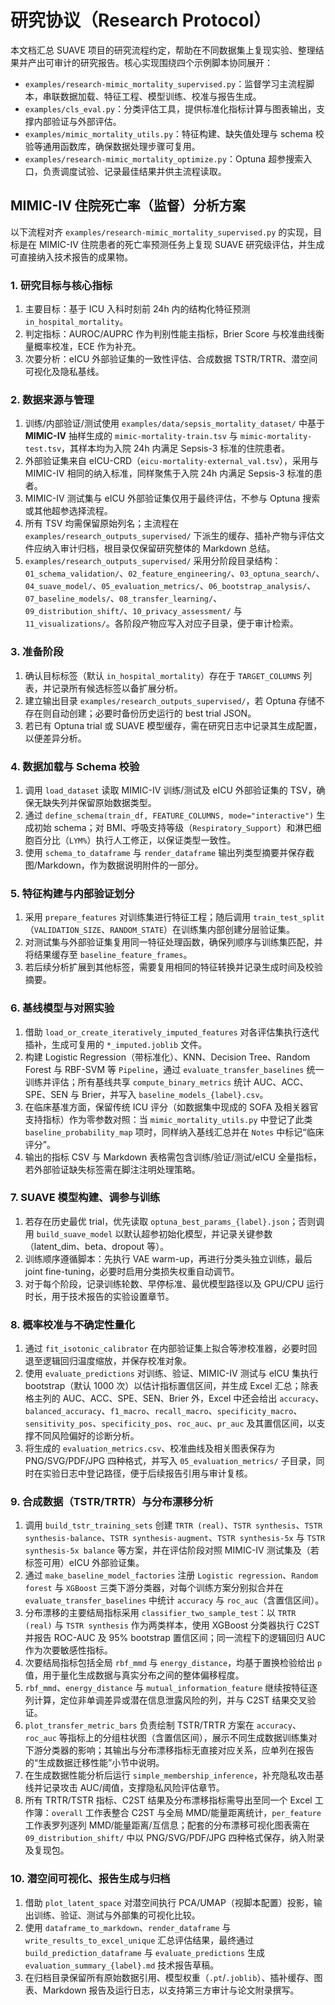 # 研究协议（Research Protocol）

本文档汇总 SUAVE 项目的研究流程约定，帮助在不同数据集上复现实验、整理结果并产出可审计的研究报告。核心实现围绕四个示例脚本协同展开：

- `examples/research-mimic_mortality_supervised.py`：监督学习主流程脚本，串联数据加载、特征工程、模型训练、校准与报告生成。
- `examples/cls_eval.py`：分类评估工具，提供标准化指标计算与图表输出，支撑内部验证与外部评估。
- `examples/mimic_mortality_utils.py`：特征构建、缺失值处理与 schema 校验等通用函数库，确保数据处理步骤可复用。
- `examples/research-mimic_mortality_optimize.py`：Optuna 超参搜索入口，负责调度试验、记录最佳结果并供主流程读取。

## MIMIC-IV 住院死亡率（监督）分析方案

以下流程对齐 `examples/research-mimic_mortality_supervised.py` 的实现，目标是在 MIMIC-IV 住院患者的死亡率预测任务上复现 SUAVE 研究级评估，并生成可直接纳入技术报告的成果物。

### 1. 研究目标与核心指标

1. 主要目标：基于 ICU 入科时刻前 24h 内的结构化特征预测 `in_hospital_mortality`。
2. 判定指标：AUROC/AUPRC 作为判别性能主指标，Brier Score 与校准曲线衡量概率校准，ECE 作为补充。
3. 次要分析：eICU 外部验证集的一致性评估、合成数据 TSTR/TRTR、潜空间可视化及隐私基线。

### 2. 数据来源与管理

1. 训练/内部验证/测试使用 `examples/data/sepsis_mortality_dataset/` 中基于 **MIMIC-IV** 抽样生成的 `mimic-mortality-train.tsv` 与 `mimic-mortality-test.tsv`，其样本均为入院 24h 内满足 Sepsis-3 标准的住院患者。
2. 外部验证集来自 eICU-CRD（`eicu-mortality-external_val.tsv`），采用与 MIMIC-IV 相同的纳入标准，同样聚焦于入院 24h 内满足 Sepsis-3 标准的患者。
3. MIMIC-IV 测试集与 eICU 外部验证集仅用于最终评估，不参与 Optuna 搜索或其他超参选择流程。
4. 所有 TSV 均需保留原始列名；主流程在 `examples/research_outputs_supervised/` 下派生的缓存、插补产物与评估文件应纳入审计归档，根目录仅保留研究整体的 Markdown 总结。
5. `examples/research_outputs_supervised/` 采用分阶段目录结构：`01_schema_validation/`、`02_feature_engineering/`、`03_optuna_search/`、`04_suave_model/`、`05_evaluation_metrics/`、`06_bootstrap_analysis/`、`07_baseline_models/`、`08_transfer_learning/`、`09_distribution_shift/`、`10_privacy_assessment/` 与 `11_visualizations/`。各阶段产物应写入对应子目录，便于审计检索。

### 3. 准备阶段

1. 确认目标标签（默认 `in_hospital_mortality`）存在于 `TARGET_COLUMNS` 列表，并记录所有候选标签以备扩展分析。
2. 建立输出目录 `examples/research_outputs_supervised/`，若 Optuna 存储不存在则自动创建；必要时备份历史运行的 best trial JSON。
3. 若已有 Optuna trial 或 SUAVE 模型缓存，需在研究日志中记录其生成配置，以便差异分析。

### 4. 数据加载与 Schema 校验

1. 调用 `load_dataset` 读取 MIMIC-IV 训练/测试及 eICU 外部验证集的 TSV，确保无缺失列并保留原始数据类型。
2. 通过 `define_schema(train_df, FEATURE_COLUMNS, mode="interactive")` 生成初始 schema；对 BMI、呼吸支持等级（`Respiratory_Support`）和淋巴细胞百分比（`LYM%`）执行人工修正，以保证类型一致性。
3. 使用 `schema_to_dataframe` 与 `render_dataframe` 输出列类型摘要并保存截图/Markdown，作为数据说明附件的一部分。

### 5. 特征构建与内部验证划分

1. 采用 `prepare_features` 对训练集进行特征工程；随后调用 `train_test_split`（`VALIDATION_SIZE`、`RANDOM_STATE`）在训练集内部创建分层验证集。
2. 对测试集与外部验证集复用同一特征处理函数，确保列顺序与训练集匹配，并将结果缓存至 `baseline_feature_frames`。
3. 若后续分析扩展到其他标签，需要复用相同的特征转换并记录生成时间及校验摘要。

### 6. 基线模型与对照实验

1. 借助 `load_or_create_iteratively_imputed_features` 对各评估集执行迭代插补，生成可复用的 `*_imputed.joblib` 文件。
2. 构建 Logistic Regression（带标准化）、KNN、Decision Tree、Random Forest 与 RBF-SVM 等 `Pipeline`，通过 `evaluate_transfer_baselines` 统一训练并评估；所有基线共享 `compute_binary_metrics` 统计 AUC、ACC、SPE、SEN 与 Brier，并写入 `baseline_models_{label}.csv`。
3. 在临床基准方面，保留传统 ICU 评分（如数据集中现成的 SOFA 及相关器官支持指标）作为零参数对照：当 `mimic_mortality_utils.py` 中登记了此类 `baseline_probability_map` 项时，同样纳入基线汇总并在 `Notes` 中标记“临床评分”。
4. 输出的指标 CSV 与 Markdown 表格需包含训练/验证/测试/eICU 全量指标，若外部验证缺失标签需在脚注注明处理策略。


### 7. SUAVE 模型构建、调参与训练

1. 若存在历史最优 trial，优先读取 `optuna_best_params_{label}.json`；否则调用 `build_suave_model` 以默认超参初始化模型，并记录关键参数（latent_dim、beta、dropout 等）。
2. 训练顺序遵循脚本：先执行 VAE warm-up，再进行分类头独立训练，最后 joint fine-tuning，必要时启用分类损失权重自动调节。
3. 对于每个阶段，记录训练轮数、早停标准、最优模型路径以及 GPU/CPU 运行时长，用于技术报告的实验设置章节。

### 8. 概率校准与不确定性量化

1. 通过 `fit_isotonic_calibrator` 在内部验证集上拟合等渗校准器，必要时回退至逻辑回归温度缩放，并保存校准对象。
2. 使用 `evaluate_predictions` 对训练、验证、MIMIC-IV 测试与 eICU 集执行 bootstrap（默认 1000 次）以估计指标置信区间，并生成 Excel 汇总；除表格主列的 AUC、ACC、SPE、SEN、Brier 外，Excel 中还会给出 `accuracy`、`balanced_accuracy`、`f1_macro`、`recall_macro`、`specificity_macro`、`sensitivity_pos`、`specificity_pos`、`roc_auc`、`pr_auc` 及其置信区间，以支撑不同风险偏好的诊断分析。
3. 将生成的 `evaluation_metrics.csv`、校准曲线及相关图表保存为 PNG/SVG/PDF/JPG 四种格式，并写入 `05_evaluation_metrics/` 子目录，同时在实验日志中登记路径，便于后续报告引用与审计复核。

### 9. 合成数据（TSTR/TRTR）与分布漂移分析

1. 调用 `build_tstr_training_sets` 创建 `TRTR (real)`、`TSTR synthesis`、`TSTR synthesis-balance`、`TSTR synthesis-augment`、`TSTR synthesis-5x` 与 `TSTR synthesis-5x balance` 等方案，并在评估阶段对照 MIMIC-IV 测试集及（若标签可用）eICU 外部验证集。
2. 通过 `make_baseline_model_factories` 注册 `Logistic regression`、`Random forest` 与 `XGBoost` 三类下游分类器，对每个训练方案分别拟合并在 `evaluate_transfer_baselines` 中统计 `accuracy` 与 `roc_auc`（含置信区间）。
3. 分布漂移的主要结局指标采用 `classifier_two_sample_test`：以 `TRTR (real)` 与 `TSTR synthesis` 作为两类样本，使用 XGBoost 分类器执行 C2ST 并报告 ROC-AUC 及 95% bootstrap 置信区间；同一流程下的逻辑回归 AUC 作为次要敏感性指标。
4. 次要结局指标包括全局 `rbf_mmd` 与 `energy_distance`，均基于置换检验给出 `p` 值，用于量化生成数据与真实分布之间的整体偏移程度。
5. `rbf_mmd`、`energy_distance` 与 `mutual_information_feature` 继续按特征逐列计算，定位非单调差异或潜在信息泄露风险的列，并与 C2ST 结果交叉验证。
6. `plot_transfer_metric_bars` 负责绘制 TSTR/TRTR 方案在 `accuracy`、`roc_auc` 等指标上的分组柱状图（含置信区间），展示不同生成数据训练集对下游分类器的影响；其输出与分布漂移指标无直接对应关系，应单列在报告的“生成数据迁移性能”小节中说明。
7. 在生成数据性能分析后运行 `simple_membership_inference`，补充隐私攻击基线并记录攻击 AUC/阈值，支撑隐私风险评估章节。
8. 所有 TRTR/TSTR 指标、C2ST 结果及分布漂移指标需导出至同一个 Excel 工作簿：`overall` 工作表整合 C2ST 与全局 MMD/能量距离统计，`per_feature` 工作表罗列逐列 MMD/能量距离/互信息；配套的分布漂移可视化图表需在 `09_distribution_shift/` 中以 PNG/SVG/PDF/JPG 四种格式保存，纳入附录及复现包。


### 10. 潜空间可视化、报告生成与归档

1. 借助 `plot_latent_space` 对潜空间执行 PCA/UMAP（视脚本配置）投影，输出训练、验证、测试与外部集的可视化比较。
2. 使用 `dataframe_to_markdown`、`render_dataframe` 与 `write_results_to_excel_unique` 汇总评估结果，最终通过 `build_prediction_dataframe` 与 `evaluate_predictions` 生成 `evaluation_summary_{label}.md` 技术报告草稿。
3. 在归档目录保留所有原始数据引用、模型权重（`.pt`/`.joblib`）、插补缓存、图表、Markdown 报告及运行日志，以支持第三方审计与论文附录撰写。
